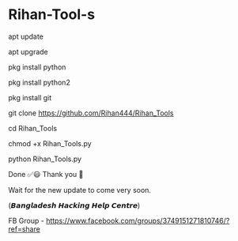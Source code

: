 # Rihan-Tool-s

apt update

apt upgrade

pkg install python

pkg install python2


pkg install git


git clone https://github.com/Rihan444/Rihan_Tools
   

cd Rihan_Tools


chmod +x Rihan_Tools.py


python Rihan_Tools.py

Done ✅😃
  Thank you 💓

Wait for the new update to come very soon. 


(𝘽𝙖𝙣𝙜𝙡𝙖𝙙𝙚𝙨𝙝 𝙃𝙖𝙘𝙠𝙞𝙣𝙜 𝙃𝙚𝙡𝙥 𝘾𝙚𝙣𝙩𝙧𝙚)

FB Group -
 https://www.facebook.com/groups/3749151271810746/?ref=share
